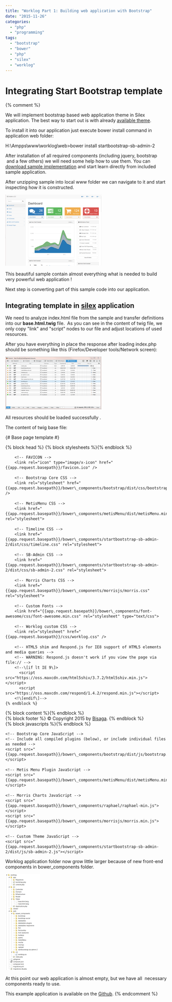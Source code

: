 ```yaml
---
title: "Worklog Part 1: Building web application with Bootstrap"
date: "2015-11-26"
categories: 
  - "php"
  - "programming"
tags: 
  - "bootstrap"
  - "bower"
  - "php"
  - "silex"
  - "worklog"
---
```


# Integrating Start Bootstrap template
{% comment %}

We will implement bootstrap based web application theme in Silex application. The best way to start out is with already [available theme](http://startbootstrap.com/template-overviews/sb-admin-2/).

To install it into our application just execute bower install command in application web folder:

H:\\Ampps\\www\\worklog\\web>bower install startbootstrap-sb-admin-2

After installation of all required components (including jquery, bootstrap  and a few others) we will need some help how to use them. You can [download sample implementation](https://github.com/IronSummitMedia/startbootstrap-sb-admin-2/archive/v1.0.7.zip) and start learn directly from included sample application.

After unzipping sample into local www folder we can navigate to it and start inspecting how it is constructed.

[![2015-11-26 19_08_40-SB Admin 2 - Bootstrap Admin Theme](images/2015-11-26-19_08_40-SB-Admin-2-Bootstrap-Admin-Theme-300x222.png)](http://ironsummitmedia.github.io/startbootstrap-sb-admin-2/pages/index.html)

This beautiful sample contain almost everything what is needed to build very powerful web application !

Next step is converting part of this sample code into our application.

## Integrating template in [silex](http://silex.sensiolabs.org/) application

We need to analyze index.html file from the sample and transfer definitions into our **base.html.twig** file.  As you can see in the content of twig file, we only copy "link" and "script" nodes to our file and adjust locations of used resources.

After you have everything in place the response after loading index.php should be something like this (Firefox/Developer tools/Network screen):

[![2015-11-26 19_46_09-Network - http___localhost_worklog_web_index.php](images/2015-11-26-19_46_09-Network-http___localhost_worklog_web_index.php_-300x164.png)](http://bisaga.com/blog/wp-content/uploads/2015/11/2015-11-26-19_46_09-Network-http___localhost_worklog_web_index.php_.png)

All resources should be loaded successfully .

The content of twig base file:

{# Base page template #}
<html>
<head>
    {% block head %}
        <!-- Standard HTML head -->
        <meta charset="UtF-8">
        <meta http-equiv="X-UA-Compatible" content="IE=edge">
        <meta name="viewport" content="width=device-width, initial-scale=1">
        <title>{% block title %}{% endblock %} - Bisaga Worklog</title>
        {% block stylesheets %}{% endblock %} 
        
        <!-- FAVICON -->
        <link rel="icon" type="image/x-icon" href="{{app.request.basepath}}/favicon.ico" />
        
        <!-- Bootstrap Core CSS -->
        <link rel="stylesheet" href="{{app.request.basepath}}/bower\_components/bootstrap/dist/css/bootstrap.min.css" />

        <!-- MetisMenu CSS -->
        <link href="{{app.request.basepath}}/bower\_components/metisMenu/dist/metisMenu.min.css" rel="stylesheet">

        <!-- Timeline CSS -->
        <link href="{{app.request.basepath}}/bower\_components/startbootstrap-sb-admin-2/dist/css/timeline.css" rel="stylesheet">

        <!-- SB-Admin CSS -->
        <link href="{{app.request.basepath}}/bower\_components/startbootstrap-sb-admin-2/dist/css/sb-admin-2.css" rel="stylesheet">

        <!-- Morris Charts CSS -->
        <link href="{{app.request.basepath}}/bower\_components/morrisjs/morris.css" rel="stylesheet">

        <!-- Custom Fonts -->
        <link href="{{app.request.basepath}}/bower\_components/font-awesome/css/font-awesome.min.css" rel="stylesheet" type="text/css">

        <!-- Worklog custom CSS -->
        <link rel="stylesheet" href="{{app.request.basepath}}/css/worklog.css" />
        
        <!-- HTML5 shim and Respond.js for IE8 support of HTML5 elements and media queries -->
        <!-- WARNING: Respond.js doesn't work if you view the page via file:// -->
        <!--\[if lt IE 9\]>
          <script src="https://oss.maxcdn.com/html5shiv/3.7.2/html5shiv.min.js"></script>
          <script src="https://oss.maxcdn.com/respond/1.4.2/respond.min.js"></script>
        <!\[endif\]-->          
    {% endblock %}    
</head>
<body>
    <div id="content">{% block content %}{% endblock %}</div>
    <div id="footer">
        {% block footer %}
            &copy; Copyright 2015 by <a href="http://bisaga.com/">Bisaga</a>.
        {% endblock %}
    </div>
    {% block javascripts %}{% endblock %}
    <!-- jQuery -->
    <script src="{{app.request.basepath}}/bower\_components/jquery/dist/jquery.min.js"></script>
    
    <!-- Bootstrap Core JavaScript -->
    <!-- Include all compiled plugins (below), or include individual files as needed -->
    <script src="{{app.request.basepath}}/bower\_components/bootstrap/dist/js/bootstrap.min.js"></script>    

    <!-- Metis Menu Plugin JavaScript -->
    <script src="{{app.request.basepath}}/bower\_components/metisMenu/dist/metisMenu.min.js"></script>

    <!-- Morris Charts JavaScript -->
    <script src="{{app.request.basepath}}/bower\_components/raphael/raphael-min.js"></script>
    <script src="{{app.request.basepath}}/bower\_components/morrisjs/morris.min.js"></script>

    <!-- Custom Theme JavaScript -->
    <script src="{{app.request.basepath}}/bower\_components/startbootstrap-sb-admin-2/dist/js/sb-admin-2.js"></script>
    
</body>
</html>

Worklog application folder now grow little larger because of new front-end components in bower\_components folder.

[![2015-11-26 20_03_12-Programmer's Notepad - [index.html]](images/2015-11-26-20_03_12-Programmers-Notepad-index.html-109x300.png)](http://bisaga.com/blog/wp-content/uploads/2015/11/2015-11-26-20_03_12-Programmers-Notepad-index.html.png)

At this point our web application is almost empty, but we have all  necessary components ready to use.

This example application is available on the [Github](https://github.com/bisaga/Worklog).
{% endcomment %}
